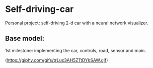 # Self-driving-car
Personal project: self-driving 2-d car with a neural network visualizer.

## Base model: 
1st milestone: implementing the car, controls, road, sensor and main.

(https://giphy.com/gifs/trLux3AH5ZTtDYkSAW.gif)
